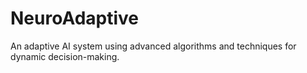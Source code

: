 # NeuroAdaptive
An adaptive AI system using advanced algorithms and techniques for dynamic decision-making.
